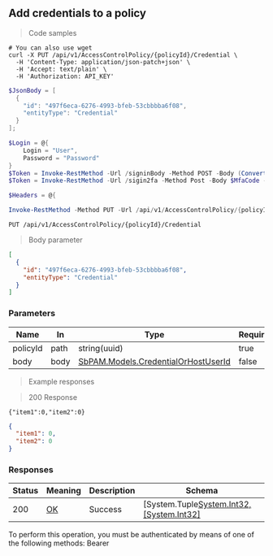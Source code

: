 
## Add credentials to a policy

<a id="opIdAddMultipleCredentialsToPolicyAsync"></a>

> Code samples

```shell
# You can also use wget
curl -X PUT /api/v1/AccessControlPolicy/{policyId}/Credential \
  -H 'Content-Type: application/json-patch+json' \
  -H 'Accept: text/plain' \
  -H 'Authorization: API_KEY'

```

```powershell
$JsonBody = [
  {
    "id": "497f6eca-6276-4993-bfeb-53cbbbba6f08",
    "entityType": "Credential"
  }
];

$Login = @{
    Login = "User",
    Password = "Password"
}
$Token = Invoke-RestMethod -Url /signinBody -Method POST -Body (ConvertTo-Json $Login)
$Token = Invoke-RestMethod -Url /sigin2fa -Method Post -Body $MfaCode -Headers @{Authorization: "Bearer $Token"}

$Headers = @{

Invoke-RestMethod -Method PUT -Url /api/v1/AccessControlPolicy/{policyId}/Credential -ContentType application/json-patch+json -Body $JsonBody
```

`PUT /api/v1/AccessControlPolicy/{policyId}/Credential`

> Body parameter

```json
[
  {
    "id": "497f6eca-6276-4993-bfeb-53cbbbba6f08",
    "entityType": "Credential"
  }
]
```

<h3 id="add-credentials-to-a-policy-parameters">Parameters</h3>

|Name|In|Type|Required|Description|
|---|---|---|---|---|
|policyId|path|string(uuid)|true|none|
|body|body|[SbPAM.Models.CredentialOrHostUserId](#schemasbpam.models.credentialorhostuserid)|false|none|

> Example responses

> 200 Response

```
{"item1":0,"item2":0}
```

```json
{
  "item1": 0,
  "item2": 0
}
```

<h3 id="add-credentials-to-a-policy-responses">Responses</h3>

|Status|Meaning|Description|Schema|
|---|---|---|---|
|200|[OK](https://tools.ietf.org/html/rfc7231#section-6.3.1)|Success|[System.Tuple[System.Int32,[System.Int32]](#schemasystem.tuple[system.int32,[system.int32])|

<aside class="warning">
To perform this operation, you must be authenticated by means of one of the following methods:
Bearer
</aside>


